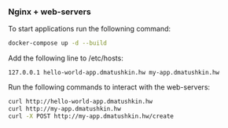 ### Nginx + web-servers

To start applications run the followning command:
```bash
docker-compose up -d --build
```

Add the following line to /etc/hosts:
```
127.0.0.1 hello-world-app.dmatushkin.hw my-app.dmatushkin.hw
```

Run the following commands to interact with the web-servers:

```bash
curl http://hello-world-app.dmatushkin.hw
curl http://my-app.dmatushkin.hw
curl -X POST http://my-app.dmatushkin.hw/create
```

